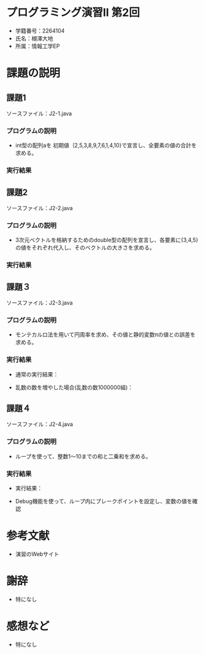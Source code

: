 # プログラミング演習II 第2回
* 学籍番号：2264104
* 氏名：楜澤大地
* 所属：情報工学EP


# 課題の説明

## 課題1

ソースファイル：J2-1.java

### プログラムの説明
* int型の配列aを 初期値｛2,5,3,8,9,7,6,1,4,10}で宣言し、全要素の値の合計を求める。

### 実行結果


## 課題2

ソースファイル：J2-2.java

### プログラムの説明
* 3次元ベクトルを格納するためのdouble型の配列を宣言し、各要素に{3,4,5}の値をそれぞれ代入し、そのベクトルの大きさを求める。

### 実行結果


## 課題３

ソースファイル：J2-3.java

### プログラムの説明
* モンテカルロ法を用いて円周率を求め、その値と静的変数πの値との誤差を求める。

### 実行結果
* 通常の実行結果：

* 乱数の数を増やした場合(乱数の数1000000組)：


## 課題４

ソースファイル：J2-4.java

### プログラムの説明
* ループを使って、整数1〜10までの和と二乗和を求める。

### 実行結果
* 実行結果：

* Debug機能を使って、ループ内にブレークポイントを設定し、変数の値を確認

# 参考文献
* 演習のWebサイト

# 謝辞
* 特になし

# 感想など
* 特になし
